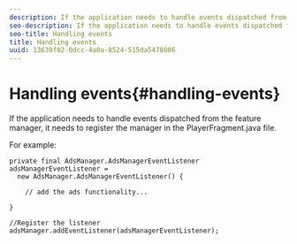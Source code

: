 ```yaml
---
description: If the application needs to handle events dispatched from the feature manager, it needs to register the manager in the PlayerFragment.java file.
seo-description: If the application needs to handle events dispatched from the feature manager, it needs to register the manager in the PlayerFragment.java file.
seo-title: Handling events
title: Handling events
uuid: 13639f02-0dcc-4a0a-8524-515da5478006
---
```


# Handling events{#handling-events}

If the application needs to handle events dispatched from the feature manager, it needs to register the manager in the PlayerFragment.java file.

For example:

```
private final AdsManager.AdsManagerEventListener adsManagerEventListener =  
  new AdsManager.AdsManagerEventListener() { 
 
    // add the ads functionality... 
 
} 
 
//Register the listener 
adsManager.addEventListener(adsManagerEventListener);
```

